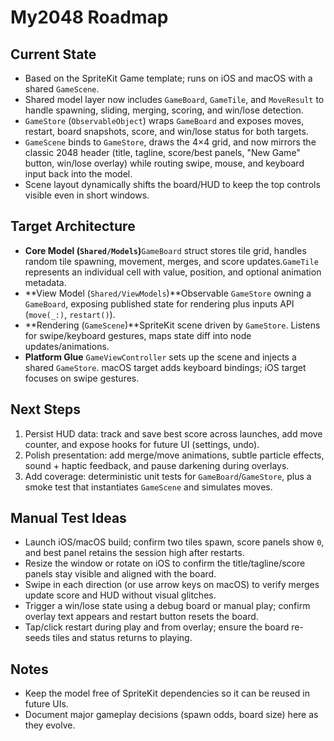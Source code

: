 # My2048 Roadmap

## Current State

- Based on the SpriteKit Game template; runs on iOS and macOS with a shared `GameScene`.
- Shared model layer now includes `GameBoard`, `GameTile`, and `MoveResult` to handle spawning, sliding, merging, scoring, and win/lose detection.
- `GameStore` (`ObservableObject`) wraps `GameBoard` and exposes moves, restart, board snapshots, score, and win/lose status for both targets.
- `GameScene` binds to `GameStore`, draws the 4×4 grid, and now mirrors the classic 2048 header (title, tagline, score/best panels, "New Game" button, win/lose overlay) while routing swipe, mouse, and keyboard input back into the model.
- Scene layout dynamically shifts the board/HUD to keep the top controls visible even in short windows.

## Target Architecture

- **Core Model (`Shared/Models`)**`GameBoard` struct stores tile grid, handles random tile spawning, movement, merges, and score updates.`GameTile` represents an individual cell with value, position, and optional animation metadata.
- **View Model (`Shared/ViewModels`)**Observable `GameStore` owning a `GameBoard`, exposing published state for rendering plus inputs API (`move(_:)`, `restart()`).
- **Rendering (`GameScene`)**SpriteKit scene driven by `GameStore`. Listens for swipe/keyboard gestures, maps state diff into node updates/animations.
- **Platform Glue**
  `GameViewController` sets up the scene and injects a shared `GameStore`. macOS target adds keyboard bindings; iOS target focuses on swipe gestures.

## Next Steps

1. Persist HUD data: track and save best score across launches, add move counter, and expose hooks for future UI (settings, undo).
2. Polish presentation: add merge/move animations, subtle particle effects, sound + haptic feedback, and pause darkening during overlays.
3. Add coverage: deterministic unit tests for `GameBoard`/`GameStore`, plus a smoke test that instantiates `GameScene` and simulates moves.

## Manual Test Ideas

- Launch iOS/macOS build; confirm two tiles spawn, score panels show `0`, and best panel retains the session high after restarts.
- Resize the window or rotate on iOS to confirm the title/tagline/score panels stay visible and aligned with the board.
- Swipe in each direction (or use arrow keys on macOS) to verify merges update score and HUD without visual glitches.
- Trigger a win/lose state using a debug board or manual play; confirm overlay text appears and restart button resets the board.
- Tap/click restart during play and from overlay; ensure the board re-seeds tiles and status returns to playing.

## Notes

- Keep the model free of SpriteKit dependencies so it can be reused in future UIs.
- Document major gameplay decisions (spawn odds, board size) here as they evolve.

